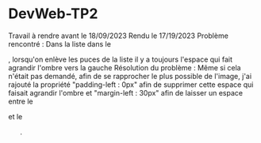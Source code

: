 # DevWeb-TP2
Travail à rendre avant le 18/09/2023
Rendu le 17/19/2023
Problème rencontré : Dans la liste dans le <main>, lorsqu'on enlève les puces de la liste il y a toujours l'espace qui fait agrandir l'ombre vers la gauche 
Résolution du problème : Même si cela n'était pas demandé, afin de se rapprocher le plus possible de l'image, j'ai rajouté la propriété "padding-left : 0px" afin de supprimer cette espace qui faisait agrandir l'ombre et "margin-left : 30px" afin de laisser un espace entre le <p> et le <ul>.
